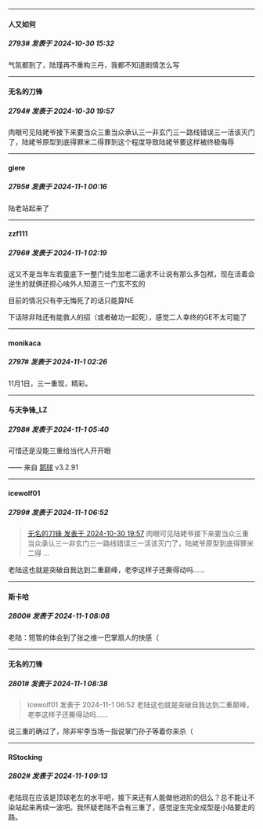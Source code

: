 ﻿
*****

####  人又如何  
##### 2793#       发表于 2024-10-30 15:32

气氛都到了，陆瑾再不重构三丹，我都不知道剧情怎么写


*****

####  无名的刀锋  
##### 2794#       发表于 2024-10-30 19:57

肉眼可见陆姥爷接下来要当众三重当众承认三一非玄门三一路线错误三一活该灭门了，陆姥爷原型到底得罪米二得罪到这个程度导致陆姥爷要这样被终极侮辱


*****

####  giere  
##### 2795#       发表于 2024-11-1 00:16

陆老站起来了


*****

####  zzf111  
##### 2796#       发表于 2024-11-1 02:19

这又不是当年左若童底下一整门徒生加老二逼求不让说有那么多包袱，现在活着会逆生的就俩还担心啥外人知道三一门玄不玄的

目前的情况只有李无悔死了的话只能算NE

下话除非陆还有能救人的招（或者破功一起死），感觉二人幸终的GE不太可能了


*****

####  monikaca  
##### 2797#       发表于 2024-11-1 02:26

11月1日，三一重现，精彩。


*****

####  与天争锋_LZ  
##### 2798#       发表于 2024-11-1 05:40

可惜还是没能三重给当代人开开眼

—— 来自 [鹅球](https://www.pgyer.com/GcUxKd4w) v3.2.91


*****

####  icewolf01  
##### 2799#       发表于 2024-11-1 06:52

<blockquote><a href="httphttps://bbs.saraba1st.com/2b/forum.php?mod=redirect&amp;goto=findpost&amp;pid=66580256&amp;ptid=1539923" target="_blank">无名的刀锋 发表于 2024-10-30 19:57</a>
肉眼可见陆姥爷接下来要当众三重当众承认三一非玄门三一路线错误三一活该灭门了，陆姥爷原型到底得罪米二得 ...</blockquote>
老陆这也就是突破自我达到二重巅峰，老李这样子还撕得动吗……


*****

####  斯卡哈  
##### 2800#       发表于 2024-11-1 08:08

老陆：短暂的体会到了张之维一巴掌扇人的快感（


*****

####  无名的刀锋  
##### 2801#       发表于 2024-11-1 08:38

<blockquote>icewolf01 发表于 2024-11-1 06:52
老陆这也就是突破自我达到二重巅峰，老李这样子还撕得动吗……</blockquote>
说三重的确过了，除非牢李当场一指说掌门孙子等着你来杀（


*****

####  RStocking  
##### 2802#       发表于 2024-11-1 09:13

老陆现在应该是顶球老左的水平吧，接下来还有人能做他进阶的侣么？总不能让不染站起来再续一波吧。我怀疑老陆不会有三重了，感觉逆生完全成型是小陆要走的路。

